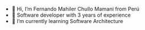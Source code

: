 - 👋 Hi, I’m Fernando Mahiler Chullo Mamani from Perú
- 👀 Software developer with 3 years of experience
- 🌱 I’m currently learning Software Architecture

<!---
Mahiler0105/Mahiler0105 is a ✨ special ✨ repository because its `README.md` (this file) appears on your GitHub profile.
You can click the Preview link to take a look at your changes.
--->
